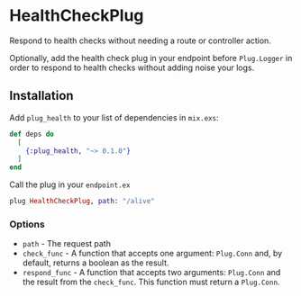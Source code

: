 # HealthCheckPlug

Respond to health checks without needing a route or controller action.

Optionally, add the health check plug in your endpoint before `Plug.Logger` in order to respond
to health checks without adding noise your logs.

## Installation

Add `plug_health` to your list of dependencies in `mix.exs`:

```elixir
def deps do
  [
    {:plug_health, "~> 0.1.0"}
  ]
end
```

Call the plug in your `endpoint.ex`

```elixir
plug HealthCheckPlug, path: "/alive"
```

### Options
- `path` - The request path
- `check_func` - A function that accepts one argument: `Plug.Conn` and, by default, returns a boolean as the result.
- `respond_func` - A function that accepts two arguments: `Plug.Conn` and the result from the `check_func`. This function
must return a `Plug.Conn`.

